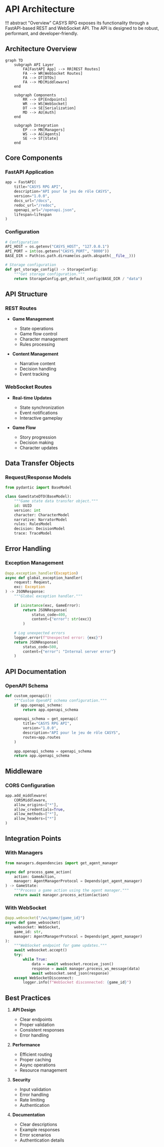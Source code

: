 # API Architecture

!!! abstract "Overview"
    CASYS RPG exposes its functionality through a FastAPI-based REST and WebSocket API. The API is designed to be robust, performant, and developer-friendly.

## Architecture Overview

```mermaid
graph TD
    subgraph API Layer
        FA[FastAPI App] --> RR[REST Routes]
        FA --> WR[WebSocket Routes]
        FA --> DT[DTOs]
        FA --> MD[Middleware]
    end
    
    subgraph Components
        RR --> EP[Endpoints]
        WR --> WS[WebSocket]
        DT --> SE[Serialization]
        MD --> AU[Auth]
    end
    
    subgraph Integration
        EP --> MN[Managers]
        WS --> AG[Agents]
        SE --> ST[State]
    end
```

## Core Components

### FastAPI Application
```python
app = FastAPI(
    title="CASYS RPG API",
    description="API pour le jeu de rôle CASYS",
    version="1.0.0",
    docs_url="/docs",
    redoc_url="/redoc",
    openapi_url="/openapi.json",
    lifespan=lifespan
)
```

### Configuration
```python
# Configuration
API_HOST = os.getenv("CASYS_HOST", "127.0.0.1")
API_PORT = int(os.getenv("CASYS_PORT", "8000"))
BASE_DIR = Path(os.path.dirname(os.path.abspath(__file__)))

# Storage configuration
def get_storage_config() -> StorageConfig:
    """Get storage configuration."""
    return StorageConfig.get_default_config(BASE_DIR / "data")
```

## API Structure

### REST Routes
* **Game Management**
    * State operations
    * Game flow control
    * Character management
    * Rules processing

* **Content Management**
    * Narrative content
    * Decision handling
    * Event tracking

### WebSocket Routes
* **Real-time Updates**
    * State synchronization
    * Event notifications
    * Interactive gameplay

* **Game Flow**
    * Story progression
    * Decision making
    * Character updates

## Data Transfer Objects

### Request/Response Models
```python
from pydantic import BaseModel

class GameStateDTO(BaseModel):
    """Game state data transfer object."""
    id: UUID
    version: int
    character: CharacterModel
    narrative: NarratorModel
    rules: RulesModel
    decision: DecisionModel
    trace: TraceModel
```

## Error Handling

### Exception Management
```python
@app.exception_handler(Exception)
async def global_exception_handler(
    request: Request,
    exc: Exception
) -> JSONResponse:
    """Global exception handler."""
    
    if isinstance(exc, GameError):
        return JSONResponse(
            status_code=400,
            content={"error": str(exc)}
        )
    
    # Log unexpected errors
    logger.error(f"Unexpected error: {exc}")
    return JSONResponse(
        status_code=500,
        content={"error": "Internal server error"}
    )
```

## API Documentation

### OpenAPI Schema
```python
def custom_openapi():
    """Custom OpenAPI schema configuration."""
    if app.openapi_schema:
        return app.openapi_schema
        
    openapi_schema = get_openapi(
        title="CASYS RPG API",
        version="1.0.0",
        description="API pour le jeu de rôle CASYS",
        routes=app.routes
    )
    
    app.openapi_schema = openapi_schema
    return app.openapi_schema
```

## Middleware

### CORS Configuration
```python
app.add_middleware(
    CORSMiddleware,
    allow_origins=["*"],
    allow_credentials=True,
    allow_methods=["*"],
    allow_headers=["*"]
)
```

## Integration Points

### With Managers
```python
from managers.dependencies import get_agent_manager

async def process_game_action(
    action: GameAction,
    manager: AgentManagerProtocol = Depends(get_agent_manager)
) -> GameState:
    """Process a game action using the agent manager."""
    return await manager.process_action(action)
```

### With WebSocket
```python
@app.websocket("/ws/game/{game_id}")
async def game_websocket(
    websocket: WebSocket,
    game_id: str,
    manager: AgentManagerProtocol = Depends(get_agent_manager)
):
    """WebSocket endpoint for game updates."""
    await websocket.accept()
    try:
        while True:
            data = await websocket.receive_json()
            response = await manager.process_ws_message(data)
            await websocket.send_json(response)
    except WebSocketDisconnect:
        logger.info(f"WebSocket disconnected: {game_id}")
```

## Best Practices

1. **API Design**
    * Clear endpoints
    * Proper validation
    * Consistent responses
    * Error handling

2. **Performance**
    * Efficient routing
    * Proper caching
    * Async operations
    * Resource management

3. **Security**
    * Input validation
    * Error handling
    * Rate limiting
    * Authentication

4. **Documentation**
    * Clear descriptions
    * Example responses
    * Error scenarios
    * Authentication details
